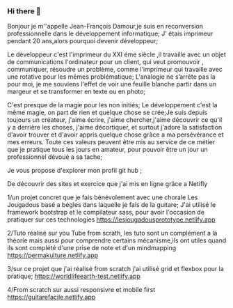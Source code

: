 ### Hi there 👋

Bonjour je m''appelle Jean-François Damour,je suis en reconversion professionnelle dans le développement informatique;
J' étais imprimeur pendant 20 ans,alors pourquoi devenir développeur;

Le développeur c'est l'imprimeur du XXI éme siècle ,il travaille avec un objet de communications l'ordinateur pour un client, 
qui veut promouvoir , communiquer, résoudre un problème, comme l'imprimeur qui travaille avec une rotative pour les mêmes problématique;
L'analogie ne s’arrête pas la pour moi, je me souviens l'effet de voir une feuille blanche partir dans un margeur et se transformer en texte ou en photo;

C'est presque de la magie pour les non initiés;
Le développement c'est la même magie, on part de rien et quelque chose se crée;Je suis depuis toujours  un créateur, j'aime écrire, j'aime chercher,j'aime découvrir ce qu'il y a derrière les choses, j'aime décortiquer, et surtout j'adore la satisfaction d'avoir trouver et d'avoir appris quelque chose grâce a ma persévérance et mes erreurs.
Toute ces valeurs peuvent être mis au service de ce métier que je pratique tous les jours en amateur, pour pouvoir être un jour un professionnel  dévoué a sa tache;


Je vous propose d'explorer mon profil git hub ;

De découvrir des sites et exercice que j'ai mis en ligne grâce a Netifly

1/un projet concret que je fais bénévolement avec une chorale  Les Jougadous basé a bégles dans laquelle je fais de la guitare;
J'ai utilisé le framework bootstrap et le compilateur sass, pour avoir l'occasion de pratiquer sur ces technologies
https://lesjougadousprototype.netlify.app

2/Tuto réalisé sur you Tube from scrath, les tuto sont un complément a la théorie mais aussi pour comprendre certains mécanisme,ils ont utiles quand ils sont complété 
d'une prise de note et d'un mindmapping
https://permakulture.netlify.app

3/sur ce projet que j'ai réalisé from scratch j'ai  utilisé grid et flexbox pour la pratique;
https://worldlifeearth-test.netlify.app

4/From scratch sur aussi responsivre et mobile first
https://guitarefacile.netlify.app













<!--
**Damour8333/Damour8333** is a ✨ _special_ ✨ repository because its `README.md` (this file) appears on your GitHub profile.

Here are some ideas to get you started:

- 🔭 I’m currently working on ...
- 🌱 I’m currently learning ...
- 👯 I’m looking to collaborate on ...
- 🤔 I’m looking for help with ...
- 💬 Ask me about ...
- 📫 How to reach me: ...
- 😄 Pronouns: ...
- ⚡ Fun fact: ...
-->
